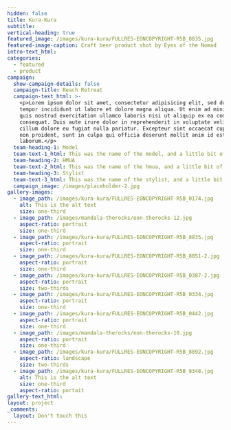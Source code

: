 ```yaml
---
hidden: false
title: Kura-Kura
subtitle:
vertical-heading: true
featured_image: /images/kura-kura/FULLRES-EONCOPYRIGHT-R5B_8835.jpg
featured-image-caption: Craft beer product shot by Eyes of the Nomad
intro-text_html:
categories:
  - featured
  - product
campaign:
  show-campaign-details: false
  campaign-title: Beach Retreat
  campaign-text_html: >-
    <p>Lorem ipsum dolor sit amet, consectetur adipisicing elit, sed do eiusmod
    tempor incididunt ut labore et dolore magna aliqua. Ut enim ad minim veniam,
    quis nostrud exercitation ullamco laboris nisi ut aliquip ex ea commodo
    consequat. Duis aute irure dolor in reprehenderit in voluptate velit esse
    cillum dolore eu fugiat nulla pariatur. Excepteur sint occaecat cupidatat
    non proident, sunt in culpa qui officia deserunt mollit anim id est
    laborum.</p>
  team-heading-1: Model
  team-text-1_html: This was the name of the model, and a little bit of a blurb about her.
  team-heading-2: HMUA
  team-text-2_html: This was the name of the hmua, and a little bit of a blurb about her.
  team-heading-3: Stylist
  team-text-3_html: This was the name of the stylist, and a little bit of a blurb about her.
  campaign_image: /images/placeholder-2.jpg
gallery-images:
  - image_path: /images/kura-kura/FULLRES-EONCOPYRIGHT-R5B_0174.jpg
    alt: This is the alt text
    size: one-third
  - image_path: /images/mandala-therocks/eon-therocks-12.jpg
    aspect-ratio: portrait
    size: one-third
  - image_path: /images/kura-kura/FULLRES-EONCOPYRIGHT-R5B_8835.jpg
    aspect-ratio: portrait
    size: one-third
  - image_path: /images/kura-kura/FULLRES-EONCOPYRIGHT-R5B_8851-2.jpg
    aspect-ratio: portrait
    size: one-third
  - image_path: /images/kura-kura/FULLRES-EONCOPYRIGHT-R5B_0387-2.jpg
    aspect-ratio: portrait
    size: two-thirds
  - image_path: /images/kura-kura/FULLRES-EONCOPYRIGHT-R5B_0334.jpg
    aspect-ratio: portrait
    size: one-third
  - image_path: /images/kura-kura/FULLRES-EONCOPYRIGHT-R5B_0442.jpg
    aspect-ratio: portrait
    size: one-third
  - image_path: /images/mandala-therocks/eon-therocks-18.jpg
    aspect-ratio: portrait
    size: one-third
  - image_path: /images/kura-kura/FULLRES-EONCOPYRIGHT-R5B_8892.jpg
    aspect-ratio: landscape
    size: two-thirds
  - image_path: /images/kura-kura/FULLRES-EONCOPYRIGHT-R5B_8348.jpg
    alt: This is the alt text
    size: one-third
    aspect-ratio: portait
gallery-text_html:
layout: project
_comments:
  layout: Don't touch this
---
```

